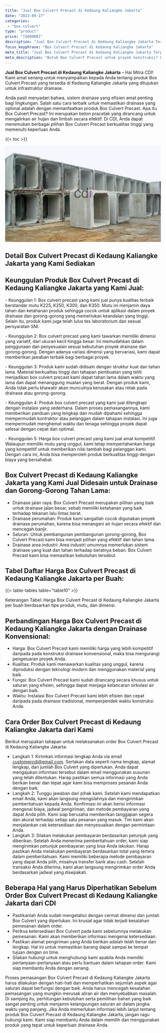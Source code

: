 ```yaml
---
title: "Jual Box Culvert Precast di Kedaung Kaliangke Jakarta"
date: "2023-09-17"
categories:
 - "box-culvert"
type: "product"
price: "[600000]"
description: "Jual Box Culvert Precast di Kedaung Kaliangke Jakarta Terdekat. Box Culvert Precast profesional untuk kebutuhan konstruksi dengan performa superior. Hubungi kami untuk konsultasi mendalam."
focus_keyphrase: "Box Culvert Precast di Kedaung Kaliangke Jakarta"
meta_title: "Jual Box Culvert Precast di Kedaung Kaliangke Jakarta Terpercaya - CDI"
meta_description: "Butuh Box Culvert Precast untuk proyek konstruksi? Layanan profesional kami siap membantu dengan penawaran kompetitif. Klik untuk penawaran istimewa."
---
```


**Jual Box Culvert Precast di Kedaung Kaliangke Jakarta** – Hai Mitra CDI! Kami amat senang untuk menyampaikan kepada Anda tentang produk Box Culvert Precast yang tersedia di Kedaung Kaliangke Jakarta yang ditujukan untuk infrastruktur drainase.

Anda pasti menyadari bahwa, sistem drainase yang efisien amat penting bagi lingkungan. Salah satu cara terbaik untuk memastikan drainase yang optimal adalah dengan memanfaatkan produk Box Culvert Precast. Apa itu Box Culvert Precast? Ini merupakan beton pracetak yang dirancang untuk mengalirkan air hujan dan limbah secara efektif. Di CDI, Anda dapat menemukan berbagai pilihan Box Culvert Precast berkualitas tinggi yang memenuhi keperluan Anda.

{{< toc >}}

![Jual Box Culvert Precast di Kedaung Kaliangke Jakarta](/images/box-culvert/box-culvert-30.jpg)

## Detail Box Culvert Precast di Kedaung Kaliangke Jakarta yang Kami Sediakan 

## Keunggulan Produk Box Culvert Precast di Kedaung Kaliangke Jakarta yang Kami Jual:

\- Keunggulan 1: Box culvert precast yang kami jual punya kualitas terbaik berstandar mutu K225, K250, K300, dan K350. Mutu ini menjamin daya tahan dan ketahanan produk sehingga cocok untuk aplikasi dalam proyek drainase dan gorong-gorong yang memerlukan keandalan yang tinggi. Selain itu, produk kami juga telah lulus tes laboratorium dan sesuai persyaratan SNI.

\- Keunggulan 2: Box culvert precast yang kami tawarkan memiliki dimensi yang variatif, dari ukuran kecil hingga besar. Ini memudahkan dalam penggunaan dan penyesuaian sesuai kebutuhan proyek drainase dan gorong-gorong. Dengan adanya variasi dimensi yang bervariasi, kami dapat memberikan jawaban terbaik bagi berbagai proyek.

\- Keunggulan 3: Produk kami sudah didisain dengan struktur kuat dan tahan lama. Material berkualitas tinggi dan tahapan pembuatan yang teliti menjadikan box culvert precast kami dapat tahan lama dalam waktu yang lama dan dapat menanggung muatan yang berat. Dengan produk kami, Anda tidak perlu khawatir akan munculnya kerusakan atau retak pada drainase atau gorong-gorong.

\- Keunggulan 4: Produk box culvert precast yang kami jual dilengkapi dengan instalasi yang sederhana. Dalam proses pemasangannya, kami memberikan panduan yang lengkap dan mudah dipahami sehingga mempermudah kontraktor atau pelanggan dalam tahapan instalasi. Ini juga mempermudah menghemat waktu dan tenaga sehingga proyek dapat selesai dengan cepat dan optimal.

\- Keunggulan 5: Harga box culvert precast yang kami jual amat kompetitif. Walaupun memiliki mutu yang unggul, kami tetap mempertahankan harga yang kompetitif untuk memberikan nilai tambah bagi pelanggan kami. Dengan cara ini, Anda bisa memperoleh produk berkualitas tinggi dengan biaya yang bersahabat.

## Box Culvert Precast di Kedaung Kaliangke Jakarta yang Kami Jual Didesain untuk Drainase dan Gorong-Gorong Tahan Lama:

*   Drainase jalan raya: Box Culvert Precast merupakan pilihan yang baik untuk drainase jalan besar, sebab memiliki ketahanan yang baik terhadap tekanan lalu lintas berat.
*   Drainase perumahan: Produk kami sangatlah cocok digunakan proyek drainase perumahan, karena bisa menangani air hujan secara efektif dan mencegah banjir.
*   Saluran: Untuk pembangunan pembangunan gorong-gorong, Box Culvert Precast kami bisa menjadi pilihan yang efektif dan tahan lama.
*   Drainase area industri: Area industri umumnya memerlukan sistem drainase yang kuat dan tahan terhadap beratnya beban. Box Culvert Precast kami bisa memastikan kebutuhan tersebut.

## Tabel Daftar Harga Box Culvert Precast di Kedaung Kaliangke Jakarta per Buah:

{{< table-tables table="table10" >}}

Keterangan Tabel: Harga Box Culvert Precast di Kedaung Kaliangke Jakarta per buah berdasarkan tipe produk, mutu, dan dimensi.

## Perbandingan Harga Box Culvert Precast di Kedaung Kaliangke Jakarta dengan Drainase Konvensional:

*   Harga: Box Culvert Precast kami memiliki harga yang lebih kompetitif daripada pada konstruksi drainase konvensional, maka bisa mengurangi pengeluaran proyek Anda.
*   Kualitas: Produk kami menawarkan kualitas yang unggul, karena diproduksi dengan teknologi modern dan menggunakan material yang baik.
*   Fungsi: Box Culvert Precast kami sudah dirancang secara khusus untuk saluran yang efisien, sehingga dapat menjaga kelancaran sirkulasi air dengan baik.
*   Waktu: Instalasi Box Culvert Precast kami lebih efisien dan cepat daripada pada drainase tradisional, memperpendek waktu konstruksi Anda.

## Cara Order Box Culvert Precast di Kedaung Kaliangke Jakarta dari Kami

Berikut merupakan tahapan untuk melaksanakan order Box Culvert Precast di Kedaung Kaliangke Jakarta:

*   Langkah 1: Kirimkan informasi lengkap Anda via email customercdi@gmail.com. Sertakan data seperti nama lengkap, alamat lengkap, dan jumlah Box Culvert yang diperlukan.
Anda dapat mengajukan informasi tersebut dalam email menggunakan susunan yang telah ditentukan. Harap pastikan semua informasi yang Anda berikan benar dan tepat agar kami bisa memproses pesanan Anda dengan baik.
*   Langkah 2: Tunggu jawaban dari pihak kami. Setelah kami mendapatkan email Anda, kami akan langsung mengolahnya dan mengirimkan pemberitahuan kepada Anda. Konfirmasi ini akan berisi informasi mengenai biaya, jadwal pengiriman, dan metode pembayaran yang dapat Anda pilih.
Kami siap berusaha memberikan tanggapan segera dan akurat terhadap setiap satu pesanan yang masuk. Tim kami akan menjalankan cek ketersediaan dan menyesuaikan dengan permintaan Anda.
*   Langkah 3: Silakan melakukan pembayaran berdasarkan petunjuk yang diberikan. Setelah Anda menerima pemberitahuan order, kami siap mengirimkan petunjuk pembayaran yang bisa Anda lakukan. Harap pastikan Anda melakukan pembayaran berdasarkan total yang tertera dalam pemberitahuan.
Kami memiliki beberapa metode pembayaran yang dapat Anda pilih, misalnya transfer bank atau cash. Setelah transaksi Anda diterima, kami akan langsung mengirimkan order Anda berdasarkan jadwal yang disepakati.

## Beberapa Hal yang Harus Diperhatikan Sebelum Order Box Culvert Precast di Kedaung Kaliangke Jakarta dari CDI

*   Pastikanlah Anda sudah mengetahui dengan cermat dimensi dan jumlah Box Culvert yang diperlukan. Ini krusial agar tidak terjadi kesalahan pemesanan dalam order.
*   Periksa ketersediaan Box Culvert pada kami sebelumnya melakukan pemesanan. Kami akan memberikan informasi mengenai ketersediaan.
*   Pastikan alamat pengiriman yang Anda berikan adalah telah benar dan lengkap. Hal ini untuk memastikan barang dapat sampai ke tempat tujuan dengan on time.
*   Silakan hubungi untuk menghubungi kami apabila Anda memiliki pertanyaan-pertanyaan atau perlu bantuan dalam tahapan order. Kami siap membantu Anda dengan senang.

Proses pemasangan Box Culvert Precast di Kedaung Kaliangke Jakarta harus dilakukan dengan hati-hati dan memperhatikan sejumlah aspek agar saluran dapat berfungsi dengan baik. Anda harus mencegah kesalahan pemasangan yang mungkin merusak aliran air dan menyebabkan masalah. Di samping itu, perhitungan kebutuhan serta pemilihan bahan yang baik sangat penting untuk menjamin kelangsungan saluran air dalam jangka waktu yang panjang. Jika Anda memerlukan informasi lebih lanjut tentang produk Box Culvert Precast di Kedaung Kaliangke Jakarta, jangan ragu hubungi kami. Kami siap membantu Anda dalam memilih dan menggunakan produk yang tepat untuk keperluan drainase Anda.